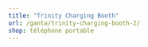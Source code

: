 ```yaml
---
title: "Trinity Charging Booth"
url: /ganta/trinity-charging-booth-2/
shop: téléphone portable
---
```


